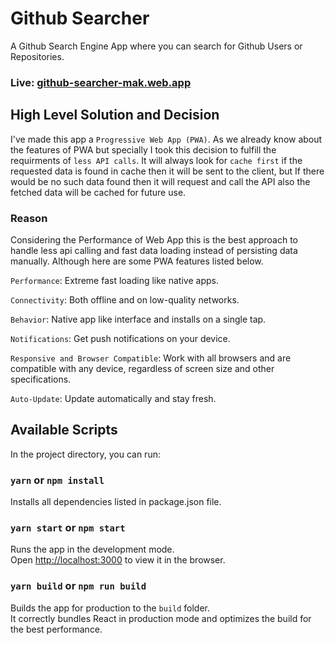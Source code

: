 # Github Searcher
A Github Search Engine App where you can search for Github Users or Repositories.

### Live: [github-searcher-mak.web.app](https://github-searcher-mak.web.app/)

## High Level Solution and Decision
I've made this app a `Progressive Web App (PWA)`. As we already know about the features of PWA but specially I took this decision to fulfill the requirments of `less API calls`. It will always look for `cache first` if the requested data is found in cache then it will be sent to the client, but If there would be no such data found then it will request and call the API also the fetched data will be cached for future use.

### Reason
Considering the Performance of Web App this is the best approach to handle less api calling and fast data loading instead of persisting data manually. Although here are some PWA features listed below.

`Performance`: Extreme fast loading like native apps.

`Connectivity`: Both offline and on low-quality networks.

`Behavior`: Native app like interface and installs on a single tap.

`Notifications`: Get push notifications on your device.

`Responsive and Browser Compatible`: Work with all browsers and are compatible with any device, regardless of screen size and other specifications.

`Auto-Update`: Update automatically and stay fresh.

## Available Scripts

In the project directory, you can run:

### `yarn` or `npm install`

Installs all dependencies listed in package.json file.

### `yarn start` or `npm start`

Runs the app in the development mode.<br />
Open [http://localhost:3000](http://localhost:3000) to view it in the browser.

### `yarn build` or `npm run build`

Builds the app for production to the `build` folder.<br />
It correctly bundles React in production mode and optimizes the build for the best performance.
